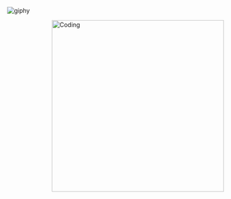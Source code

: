 ![giphy](https://user-images.githubusercontent.com/46824329/196478536-977857aa-8ca8-4251-b26c-6d3ed686c34e.gif)


<img align="right" alt="Coding" width="400" src="https://media3.giphy.com/media/6kbB1vpjYwjEK9QAef/giphy.gif">
